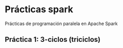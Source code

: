 # Prácticas spark
Prácticas de programación paralela en Apache Spark

## Práctica 1: 3-ciclos (triciclos)

